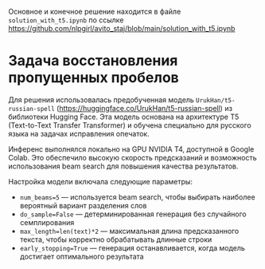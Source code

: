Основное и конечное решение находится в файле `solution_with_t5.ipynb` по ссылке https://github.com/nlpgirl/avito_staj/blob/main/solution_with_t5.ipynb

# Задача восстановления пропущенных пробелов 

Для решения использовалась предобученная модель `UrukHan/t5-russian-spell` (https://huggingface.co/UrukHan/t5-russian-spell) из библиотеки Hugging Face. Эта модель основана на архитектуре T5 (Text-to-Text Transfer Transformer) и обучена специально для русского языка на задачах исправления опечаток.

Инференс выполнялся локально на GPU NVIDIA T4, доступной в Google Colab. Это обеспечило высокую скорость предсказаний и возможность использования beam search для повышения качества результатов.

Настройка модели включала следующие параметры:
- `num_beams=5` — используется beam search, чтобы выбирать наиболее вероятный вариант разделения слов
- `do_sample=False` — детерминированная генерация без случайного семплирования
- `max_length=len(text)*2` — максимальная длина предсказанного текста, чтобы корректно обрабатывать длинные строки
- `early_stopping=True` — генерация останавливается, когда модель достигает оптимального результата
